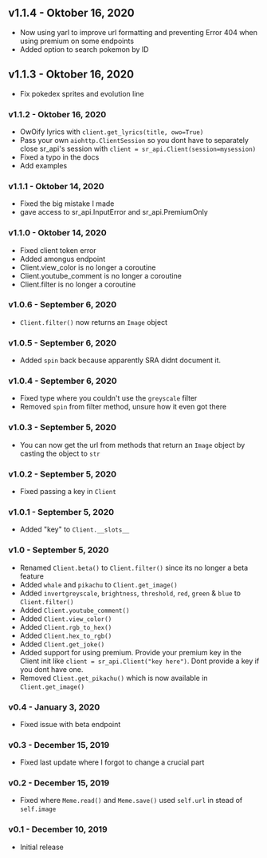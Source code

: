 ## v1.1.4 - Oktober 16, 2020
* Now using yarl to improve url formatting and preventing Error 404 when using premium on some endpoints
* Added option to search pokemon by ID

## v1.1.3 - Oktober 16, 2020
* Fix pokedex sprites and evolution line

### v1.1.2 - Oktober 16, 2020
* OwOify lyrics with `client.get_lyrics(title, owo=True)`
* Pass your own `aiohttp.ClientSession` so you dont have to separately close sr_api's session with `client = sr_api.Client(session=mysession)`
* Fixed a typo in the docs
* Add examples

### v1.1.1 - Oktober 14, 2020
* Fixed the big mistake I made
* gave access to sr_api.InputError and sr_api.PremiumOnly

### v1.1.0 - Oktober 14, 2020
* Fixed client token error
* Added amongus endpoint
* Client.view_color is no longer a coroutine
* Client.youtube_comment is no longer a coroutine
* Client.filter is no longer a coroutine

### v1.0.6 - September 6, 2020
* `Client.filter()` now returns an `Image` object

### v1.0.5 - September 6, 2020
* Added `spin` back because apparently SRA didnt document it.

### v1.0.4 - September 6, 2020
* Fixed type where you couldn't use the `greyscale` filter
* Removed `spin` from filter method, unsure how it even got there

### v1.0.3 - September 5, 2020
* You can now get the url from methods that return an `Image` object by casting the object to `str`

### v1.0.2 - September 5, 2020
* Fixed passing a key in `Client`

### v1.0.1 - September 5, 2020
* Added "key" to `Client.__slots__`

### v1.0 - September 5, 2020
* Renamed `Client.beta()` to `Client.filter()` since its no longer a beta feature
* Added `whale` and `pikachu` to `Client.get_image()`
* Added `invertgreyscale`, `brightness`, `threshold`, `red`, `green` & `blue` to `Client.filter()`
* Added `Client.youtube_comment()`
* Added `Client.view_color()`
* Added `Client.rgb_to_hex()`
* Added `Client.hex_to_rgb()`
* Added `Client.get_joke()`
* Added support for using premium. Provide your premium key in the Client init like `client = sr_api.Client("key here")`. Dont provide a key if you dont have one.
* Removed `Client.get_pikachu()` which is now available in `Client.get_image()`

### v0.4 - January 3, 2020
* Fixed issue with beta endpoint

### v0.3 - December 15, 2019
* Fixed last update where I forgot to change a crucial part

### v0.2 - December 15, 2019
* Fixed where `Meme.read()` and `Meme.save()` used `self.url` in stead of `self.image`

### v0.1 - December 10, 2019
* Initial release
